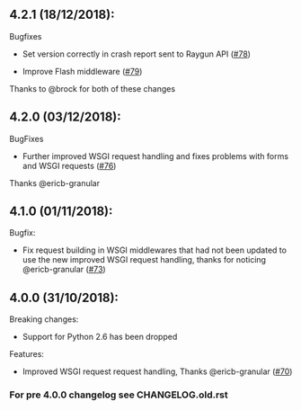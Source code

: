 ## 4.2.1 (18/12/2018):
Bugfixes
  - Set version correctly in crash report sent to Raygun API ([#78](https://github.com/MindscapeHQ/raygun4py/pull/79))

- Improve Flash middleware ([#79](https://github.com/MindscapeHQ/raygun4py/pull/79))

Thanks to @brock for both of these changes

## 4.2.0 (03/12/2018):
BugFixes
  - Further improved WSGI request handling and fixes problems with forms and WSGI requests ([#76](https://github.com/MindscapeHQ/raygun4py/pull/76))

Thanks @ericb-granular

## 4.1.0 (01/11/2018):
Bugfix:
  - Fix request building in WSGI middlewares that had not been updated to use the new improved WSGI request handling, thanks for noticing @ericb-granular ([#73](https://github.com/MindscapeHQ/raygun4py/pull/73))

## 4.0.0 (31/10/2018):
Breaking changes:
  - Support for Python 2.6 has been dropped

Features:
  - Improved WSGI request request handling, Thanks @ericb-granular ([#70](https://github.com/MindscapeHQ/raygun4py/pull/70))

### For pre 4.0.0 changelog see CHANGELOG.old.rst

